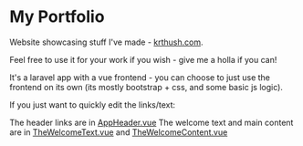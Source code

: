 # My Portfolio
Website showcasing stuff I've made - [krthush.com](krthush.com).

Feel free to use it for your work if you wish - give me a holla if you can!

It's a laravel app with a vue frontend - you can choose to just use the frontend on its own (its mostly bootstrap + css, and some basic js logic).

If you just want to quickly edit the links/text:

The header links are in [AppHeader.vue](resources/js/components/AppHeader.vue)
The welcome text and main content are in [TheWelcomeText.vue](resources/js/components/TheWelcomeText.vue) and [TheWelcomeContent.vue](resources/js/components/TheWelcomeContent.vue)